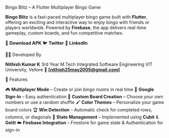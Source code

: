  Bingo Blitz – A Flutter Multiplayer Bingo Game

**Bingo Blitz** is a fast-paced multiplayer bingo game built with **Flutter**, offering an exciting and interactive way to enjoy bingo with friends or players worldwide.
Powered by **Firebase**, the app delivers real-time gameplay, custom boards, and fun competitive matches.

📱 **Download APK**
🐦 **Twitter**
🔗 **LinkedIn**
 
 🧑‍💻 Developed By

**Nithish Kumar K**
3rd Year M.Tech Integrated Software Engineering
VIT University, Vellore
📧 **[nithish25may2005@gmail.com]**


 🚀 Features

🎮 **Multiplayer Mode** – Create or join bingo rooms in real time
👤 **Google Sign-In** – Easy authentication
🎨 **Custom Board Creation** – Choose your own numbers or use a random shuffle
🖌️ **Color Themes** – Personalize your game board colors
🏆 **Win Detection** – Automatic check for completed rows, columns, or diagonals
🧠 **State Management** – Implemented using **Cubit** & **GetIt**
☁️ **Firebase Integration** – Firestore for game state & Authentication for sign-in


